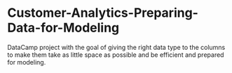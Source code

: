 # Customer-Analytics-Preparing-Data-for-Modeling

DataCamp project with the goal of giving the right data type to the columns to make them take as little space as possible and be efficient and prepared for modeling.
